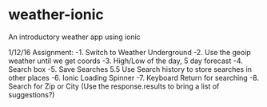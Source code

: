 # weather-ionic
An introductory weather app using ionic

1/12/16 Assignment:
-1. Switch to Weather Underground
-2. Use the geoip weather until we get coords
-3. High/Low of the day, 5 day forecast
-4. Search box
-5. Save Searches
5.5 Use Search history to store searches in other places
-6. Ionic Loading Spinner
-7. Keyboard Return for searching
-8. Search for Zip or City (Use the response.results to bring a list of suggestions?)